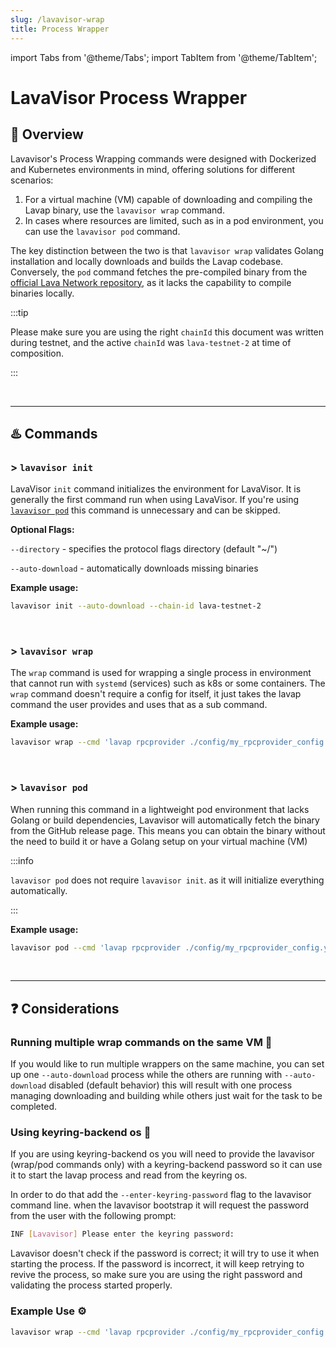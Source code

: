 ```yaml
---
slug: /lavavisor-wrap
title: Process Wrapper
---
```



import Tabs from '@theme/Tabs';
import TabItem from '@theme/TabItem';

# **LavaVisor Process Wrapper**


## 📄 Overview 
Lavavisor's Process Wrapping commands were designed with Dockerized and Kubernetes environments in mind, offering solutions for different scenarios:

1. For a virtual machine (VM) capable of downloading and compiling the Lavap binary, use the `lavavisor wrap` command.
2. In cases where resources are limited, such as in a pod environment, you can use the `lavavisor pod` command.

The key distinction between the two is that `lavavisor wrap` validates Golang installation and locally downloads and builds the Lavap codebase. Conversely, the `pod` command fetches the pre-compiled binary from the [official Lava Network repository](https://github.com/lavanet/lava/releases/latest), as it lacks the capability to compile binaries locally.

:::tip

Please make sure you are using the right `chainId` this document was written during testnet, and the active `chainId` was `lava-testnet-2` at time of composition.

:::

<br />
<hr />

## ♨️ Commands

### > `lavavisor init`
LavaVisor `init` command initializes the environment for LavaVisor. It is generally the first command run when using LavaVisor.
If you're using [`lavavisor pod`](#-lavavisor-pod) this command is unnecessary and can be skipped.

**Optional Flags:**
    
`--directory` -  specifies the protocol flags directory (default "~/")
    
`--auto-download` - automatically downloads missing binaries
    
**Example usage:**

```bash
lavavisor init --auto-download --chain-id lava-testnet-2
```

<br />

### > `lavavisor wrap` 
The `wrap` command is used for wrapping a single process in environment that cannot run with `systemd` (services) such as k8s or some containers. 
The `wrap` command doesn't require a config for itself, it just takes the lavap command the user provides and uses that as a sub command.

**Example usage:**

```bash
lavavisor wrap --cmd 'lavap rpcprovider ./config/my_rpcprovider_config.yml --from <account> --log_level debug --geolocation 1 --chain-id lava-testnet-2' --auto-download
```

<br />

### > `lavavisor pod`

When running this command in a lightweight pod environment that lacks Golang or build dependencies, Lavavisor will automatically fetch the binary from the GitHub release page. This means you can obtain the binary without the need to build it or have a Golang setup on your virtual machine (VM)

:::info

`lavavisor pod` does not require `lavavisor init`. as it will initialize everything automatically.

:::

**Example usage:**

```bash
lavavisor pod --cmd 'lavap rpcprovider ./config/my_rpcprovider_config.yml --from <account> --log_level debug --geolocation 1 --chain-id lava-testnet-2'
```

<br />
<hr />

## ❓ Considerations

### Running multiple wrap commands on the same VM 🎲
If you would like to run multiple wrappers on the same machine, you can set up one `--auto-download` process while the others are running with `--auto-download` disabled (default behavior) this will result with one process managing downloading and building while others just wait for the task to be completed. 

### Using keyring-backend os 🔑
If you are using keyring-backend os you will need to provide the lavavisor (wrap/pod commands only) with a keyring-backend password so it can use it to start the lavap process and read from the keyring os. 

In order to do that add the `--enter-keyring-password` flag to the lavavisor command line. when the lavavisor bootstrap it will request the password from the user with the following prompt:

```bash
INF [Lavavisor] Please enter the keyring password:
```

Lavavisor doesn't check if the password is correct; it will try to use it when starting the process. If the password is incorrect, it will keep retrying to revive the process, so make sure you are using the right password and validating the process started properly. 

### Example Use ⚙️

```bash
lavavisor wrap --cmd 'lavap rpcprovider ./config/my_rpcprovider_config.yml --geolocation 1 --log_level debug --from prod_client --chain-id lava-testnet-2 --keyring-backend os --node "<local/public node url>"' --auto-download --node "<local/public node url>" --chain-id lava-testnet-2 --enter-keyring-password
```